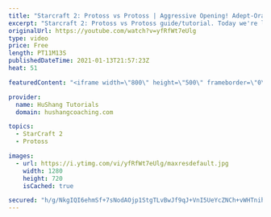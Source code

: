 ```yaml
---
title: "Starcraft 2: Protoss vs Protoss | Aggressive Opening! Adept-Oracle [2021 Build Order Guide]"
excerpt: "Starcraft 2: Protoss vs Protoss guide/tutorial. Today we're learning an aggressive pvp opening with 8 adepts + 2 oracles. It hits like a tank and there's pretty much no way for your opponent to defend any damage. The question is more so \"how much damage\" can you do?  Protoss vs Protoss | Aggressive Opening!"
originalUrl: https://youtube.com/watch?v=yfRfWt7eUlg
type: video
price: Free
length: PT11M13S
publishedDateTime: 2021-01-13T21:57:23Z
heat: 51

featuredContent: "<iframe width=\"800\" height=\"500\" frameborder=\"0\" src=\"https://www.youtube.com/embed/yfRfWt7eUlg\" allow=\"accelerometer; autoplay; encrypted-media; gyroscope; picture-in-picture\" allowfullscreen></iframe>"

provider:
  name: HuShang Tutorials
  domain: hushangcoaching.com

topics:
  - StarCraft 2
  - Protoss

images:
  - url: https://i.ytimg.com/vi/yfRfWt7eUlg/maxresdefault.jpg
    width: 1280
    height: 720
    isCached: true

secured: "h/g/NkgIQI6ehmSf+7sNodAOjp1StgTLvBwJf9qJ+VnI5UeYcZNCh+vWHTnihZIqYCo9gj4o0XcuHmZlOOcXOpVUHqH0old0S8dTndsw1FrfCL7+nfFrqEL+AESyfQzzIl0QZMw/LBs+JZACHy1589IzbiM3aZJVSQXN2hONDrKw79rxkeFcUqFDsBBK12SdOjXs8+TPzndJypSyTge4UTwuqwtYwvEYb2et6pm5sW8k2uODBkw73SYuGct7XeZ2rVHSijnUoApbt8TZUV+y7v1sDsBfKj+2ciY+Y6sd64zF944siknvaUN6TDdXJU8AjtGu1UdSikNbJKPSAY1R2rmtxYFXxJVgqonyMyn99Z7a6m+QJszBi3Oky4Lq7eiRjglyB6Ga6Vm1a/eoGzU50QHWXb77XNpQuvcfKkLGwEI=;RSt+6b+zMIrcPUGC4toAqg=="
---
```


